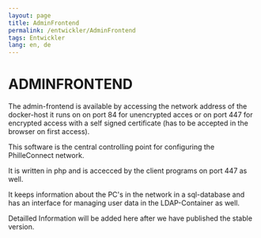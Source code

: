```yaml
---
layout: page
title: AdminFrontend
permalink: /entwickler/AdminFrontend
tags: Entwickler
lang: en, de
---
```


# **ADMIN**FRONTEND

The admin-frontend is available by accessing the network address of the docker-host it runs on on port 84 for unencrypted acces or on port 447 for encrypted access with a self signed certificate (has to be accepted in the browser on first access).

This software is the central controlling point for configuring the PhilleConnect network.

It is written in php and is accecced by the client programs on port 447 as well.

It keeps information about the PC's in the network in a sql-database and has an interface for managing user data in the LDAP-Container as well.

Detailled Information will be added here after we have published the stable version.
